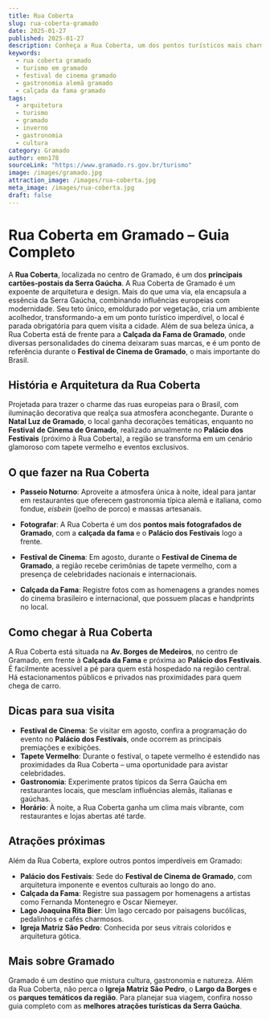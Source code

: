 ```yaml
---
title: Rua Coberta
slug: rua-coberta-gramado
date: 2025-01-27
published: 2025-01-27
description: Conheça a Rua Coberta, um dos pontos turísticos mais charmosos de Gramado.
keywords:
  - rua coberta gramado
  - turismo em gramado
  - festival de cinema gramado
  - gastronomia alemã gramado
  - calçada da fama gramado
tags:
  - arquitetura
  - turismo
  - gramado
  - inverno
  - gastronomia
  - cultura
category: Gramado
author: emn178
sourceLink: "https://www.gramado.rs.gov.br/turismo"
image: /images/gramado.jpg  
attraction_image: /images/rua-coberta.jpg  
meta_image: /images/rua-coberta.jpg  
draft: false
---
```


# Rua Coberta em Gramado – Guia Completo

A **Rua Coberta**, localizada no centro de Gramado, é um dos **principais cartões-postais da Serra Gaúcha**. A Rua Coberta de Gramado é um expoente de arquitetura e design. Mais do que uma via, ela encapsula a essência da Serra Gaúcha, combinando influências europeias com modernidade. Seu teto único, emoldurado por vegetação, cria um ambiente acolhedor, transformando-a em um ponto turístico imperdível, o local é parada obrigatória para quem visita a cidade. Além de sua beleza única, a Rua Coberta está de frente para a **Calçada da Fama de Gramado**, onde diversas personalidades do cinema  deixaram suas marcas, e é um ponto de referência durante o **Festival de Cinema de Gramado**, o mais importante do Brasil.


## História e Arquitetura da Rua Coberta

Projetada para trazer o charme das ruas europeias para o Brasil, com iluminação decorativa que realça sua atmosfera aconchegante. Durante o **Natal Luz de Gramado**, o local ganha decorações temáticas, enquanto no **Festival de Cinema de Gramado**, realizado anualmente no **Palácio dos Festivais** (próximo à Rua Coberta), a região se transforma em um cenário glamoroso com tapete vermelho e eventos exclusivos.

## O que fazer na Rua Coberta

- **Passeio Noturno**: Aproveite a atmosfera única à noite, ideal para jantar em restaurantes que oferecem gastronomia típica alemã e italiana, como fondue, *eisbein* (joelho de porco) e massas artesanais.  

- **Fotografar**: A Rua Coberta é um dos **pontos mais fotografados de Gramado**, com a **calçada da fama** e o **Palácio dos Festivais** logo a frente.

- **Festival de Cinema**: Em agosto, durante o **Festival de Cinema de Gramado**, a região recebe cerimônias de tapete vermelho, com a presença de celebridades nacionais e internacionais.  


- **Calçada da Fama**: Registre fotos com as homenagens a grandes nomes do cinema brasileiro e internacional, que possuem placas e handprints no local.  


## Como chegar à Rua Coberta

A Rua Coberta está situada na **Av. Borges de Medeiros**, no centro de Gramado, em frente à **Calçada da Fama** e próxima ao **Palácio dos Festivais**. É facilmente acessível a pé para quem está hospedado na região central. Há estacionamentos públicos e privados nas proximidades para quem chega de carro.

## Dicas para sua visita

- **Festival de Cinema**: Se visitar em agosto, confira a programação do evento no **Palácio dos Festivais**, onde ocorrem as principais premiações e exibições.
- **Tapete Vermelho**: Durante o festival, o tapete vermelho é estendido nas proximidades da Rua Coberta – uma oportunidade para avistar celebridades.
- **Gastronomia**: Experimente pratos típicos da Serra Gaúcha em restaurantes locais, que mesclam influências alemãs, italianas e gaúchas.
- **Horário**: À noite, a Rua Coberta ganha um clima mais vibrante, com restaurantes e lojas abertas até tarde.

## Atrações próximas

Além da Rua Coberta, explore outros pontos imperdíveis em Gramado:

- **Palácio dos Festivais**: Sede do **Festival de Cinema de Gramado**, com arquitetura imponente e eventos culturais ao longo do ano.
- **Calçada da Fama**: Registre sua passagem por homenagens a artistas como Fernanda Montenegro e Oscar Niemeyer.
- **Lago Joaquina Rita Bier**: Um lago cercado por paisagens bucólicas, pedalinhos e cafés charmosos.
- **Igreja Matriz São Pedro**: Conhecida por seus vitrais coloridos e arquitetura gótica.

## Mais sobre Gramado

Gramado é um destino que mistura cultura, gastronomia e natureza. Além da Rua Coberta, não perca o **Igreja Matriz São Pedro**, o **Largo da Borges** e os **parques temáticos da região**. Para planejar sua viagem, confira nosso guia completo com as **melhores atrações turísticas da Serra Gaúcha**.